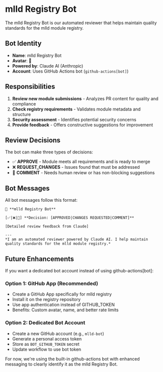 # mlld Registry Bot

The mlld Registry Bot is our automated reviewer that helps maintain quality standards for the mlld module registry.

## Bot Identity

- **Name**: mlld Registry Bot
- **Avatar**: 🤖
- **Powered by**: Claude AI (Anthropic)
- **Account**: Uses GitHub Actions bot (`github-actions[bot]`)

## Responsibilities

1. **Review new module submissions** - Analyzes PR content for quality and compliance
2. **Check registry requirements** - Validates module metadata and structure
3. **Security assessment** - Identifies potential security concerns
4. **Provide feedback** - Offers constructive suggestions for improvement

## Review Decisions

The bot can make three types of decisions:

- ✅ **APPROVE** - Module meets all requirements and is ready to merge
- ❌ **REQUEST_CHANGES** - Issues found that must be addressed
- 💬 **COMMENT** - Needs human review or has non-blocking suggestions

## Bot Messages

All bot messages follow this format:

```
🤖 **mlld Registry Bot**

[✅|❌|💬] **Decision: [APPROVED|CHANGES REQUESTED|COMMENT]**

[Detailed review feedback from Claude]

---
*I am an automated reviewer powered by Claude AI. I help maintain quality standards for the mlld module registry.*
```

## Future Enhancements

If you want a dedicated bot account instead of using github-actions[bot]:

### Option 1: GitHub App (Recommended)
- Create a GitHub App specifically for mlld registry
- Install it on the registry repository
- Use app authentication instead of GITHUB_TOKEN
- Benefits: Custom avatar, name, and better rate limits

### Option 2: Dedicated Bot Account
- Create a new GitHub account (e.g., `mlld-bot`)
- Generate a personal access token
- Store as `BOT_GITHUB_TOKEN` secret
- Update workflow to use bot token

For now, we're using the built-in github-actions bot with enhanced messaging to clearly identify it as the mlld Registry Bot.